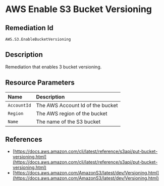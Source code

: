 # AWS Enable S3 Bucket Versioning

## Remediation Id

`AWS.S3.EnableBucketVersioning`

## Description

Remediation that enables 3 bucket versioning.

## Resource Parameters

| Name | Description |
| :--- | :--- |
| `AccountId` | The AWS Account Id of the bucket |
| `Region` | The AWS region of the bucket |
| `Name` | The name of the S3 bucket |

## References

* [https://docs.aws.amazon.com/cli/latest/reference/s3api/put-bucket-versioning.html](https://docs.aws.amazon.com/cli/latest/reference/s3api/put-bucket-versioning.html)
* [https://docs.aws.amazon.com/AmazonS3/latest/dev/Versioning.html](https://docs.aws.amazon.com/AmazonS3/latest/dev/Versioning.html)

